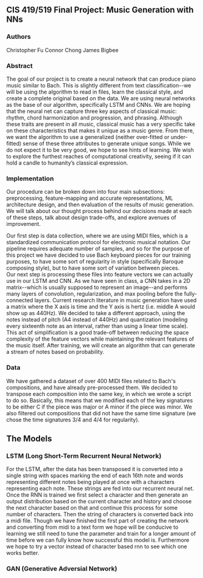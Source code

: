 
## CIS 419/519 Final Project: Music Generation with NNs

### Authors
Christopher Fu
Connor Chong
James Bigbee

### Abstract
The goal of our project is to create a neural network that can produce piano music similar to Bach. This is slightly different from text classification--we will be using the algorithm to read in files, learn the classical style, and create a complete original based on the data. We are using neural networks as the base of our algorithm, specifically LSTM and CNNs. 
We are hoping that the neural net can capture three key aspects of classical music: rhythm, chord harmonization and progression, and phrasing. Although these traits are present in all music, classical music has a very specific take on these characteristics that makes it unique as a music genre. From there, we want the algorithm to use a generalized (neither over-fitted or under-fitted) sense of these three attributes to generate unique songs. While we do not expect it to be very good, we hope to see hints of learning. We wish to explore the furthest reaches of computational creativity, seeing if it can hold a candle to humanity’s classical expression.

### Implementation
Our procedure can be broken down into four main subsections: preprocessing, feature-mapping and accurate representations, ML architecture design, and then evaluation of the results of music generation. We will talk about our thought process behind our decisions made at each of these steps, talk about design trade-offs, and explore avenues of improvement. 

Our first step is data collection, where we are using MIDI files, which is a standardized communication protocol for electronic musical notation. Our pipeline requires adequate number of samples, and so for the purpose of this project we have decided to use Bach keyboard pieces for our training purposes, to have some sort of regularity in style (specifically Baroque composing style), but to have some sort of variation between pieces.  
Our next step is processing these files into feature vectors we can actually use in our LSTM and CNN. As we have seen in class, a CNN takes in a 2D matrix--which is usually supposed to represent an image--and performs many layers of convolution, regularization, and max pooling before the fully-connected layers. Current research literature in music generation have used a matrix where the X axis is time and the Y axis is hertz (i.e. middle A would show up as 440Hz). We decided to take a different approach, using the notes instead of pitch (A4 instead of 440Hz) and quantization (modeling every sixteenth note as an interval, rather than using a linear time scale). This act of simplification is a good trade-off between reducing the space complexity of the feature vectors while maintaining the relevant features of the music itself. 
After training, we will create an algorithm that can generate a stream of notes based on probability. 

### Data
We have gathered a dataset of over 400 MIDI files related to Bach's compositions, and have already pre-processed them. We decided to transpose each composition into the same key, in which we wrote a script to do so. Basically, this means that we modified each of the key signatures to be either C if the piece was major or A minor if the piece was minor. We also filtered out compositions that did not have the same time signature (we chose the time signatures 3/4 and 4/4 for regularity).

## The Models

### LSTM (Long Short-Term Recurrent Neural Network)
For the LSTM, after the data has been transposed it is converted into a single string with spaces marking the end of each 16th note and words representing different notes being played at once with a characters representing each note. These strings are fed into our recurrent neural net. Once the RNN is trained we first select a character and then generate an output distribution based on the current character and history and choose the next character based on that and continue this process for some number of characters. Then the string of characters is converted back into a midi file. 
Though we have finished the first part of creating the network and converting from midi to a text form we hope will be conducive to learning we still need to tune the parameter and train for a longer amount of time before we can fully know how successful this model is. Furthermore we hope to try a vector instead of character based rnn to see which one works better. 


### GAN (Generative Adversial Network)




